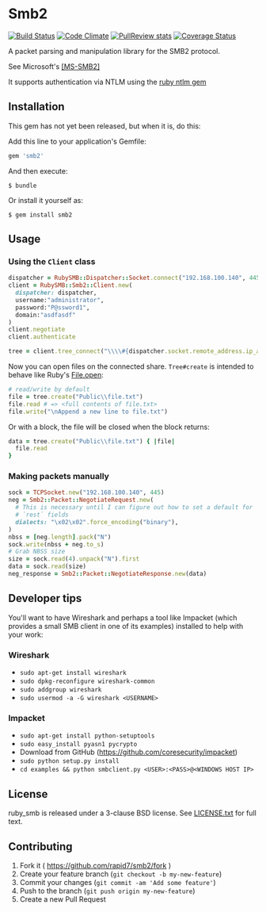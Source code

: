# Smb2

[![Build Status](https://travis-ci.org/rapid7/ruby_smb.svg?branch=master)](https://travis-ci.org/rapid7/ruby_smb)
[![Code Climate](https://codeclimate.com/github/rapid7/ruby_smb.png)](https://codeclimate.com/github/rapid7/ruby_smb)
[![PullReview stats](https://www.pullreview.com/github/rapid7/ruby_smb/badges/master.svg)](https://www.pullreview.com/github/rapid7/ruby_smb/reviews/master)
[![Coverage Status](https://coveralls.io/repos/rapid7/ruby_smb/badge.svg?branch=master&service=github)](https://coveralls.io/github/rapid7/ruby_smb?branch=master)

A packet parsing and manipulation library for the SMB2 protocol.

See Microsoft's [[MS-SMB2]](http://msdn.microsoft.com/en-us/library/cc246482.aspx)

It supports authentication via NTLM using the [ruby ntlm gem](https://rubygems.org/gems/rubyntlm)

## Installation

This gem has not yet been released, but when it is, do this:

Add this line to your application's Gemfile:

```ruby
gem 'smb2'
```

And then execute:

    $ bundle

Or install it yourself as:

    $ gem install smb2

## Usage

### Using the `Client` class

```ruby
dispatcher = RubySMB::Dispatcher::Socket.connect("192.168.100.140", 445)
client = RubySMB::Smb2::Client.new(
  dispatcher: dispatcher,
  username:"administrator",
  password:"P@ssword1",
  domain:"asdfasdf"
)
client.negotiate
client.authenticate

tree = client.tree_connect("\\\\#{dispatcher.socket.remote_address.ip_address}\\Users")
```

Now you can open files on the connected share. `Tree#create` is intended
to behave like Ruby's
[File.open](http://ruby-doc.org/core-2.2.0/File.html#method-c-open):
```ruby
# read/write by default
file = tree.create("Public\\file.txt")
file.read # => <full contents of file.txt>
file.write("\nAppend a new line to file.txt")
```

Or with a block, the file will be closed when the block returns:
```ruby
data = tree.create("Public\\file.txt") { |file|
  file.read
}
```

### Making packets manually

```ruby
sock = TCPSocket.new("192.168.100.140", 445)
neg = Smb2::Packet::NegotiateRequest.new(
  # This is necessary until I can figure out how to set a default for
  # `rest` fields
  dialects: "\x02\x02".force_encoding("binary"),
)
nbss = [neg.length].pack("N")
sock.write(nbss + neg.to_s)
# Grab NBSS size
size = sock.read(4).unpack("N").first
data = sock.read(size)
neg_response = Smb2::Packet::NegotiateResponse.new(data)

```

## Developer tips
You'll want to have Wireshark and perhaps a tool like Impacket (which provides a small SMB client in one of its examples) installed to help with your work:

### Wireshark
- `sudo apt-get install wireshark`
- `sudo dpkg-reconfigure wireshark-common`
- `sudo addgroup wireshark`
- `sudo usermod -a -G wireshark <USERNAME>`

### Impacket
- `sudo apt-get install python-setuptools`
- `sudo easy_install pyasn1 pycrypto`
- Download from GitHub (https://github.com/coresecurity/impacket)
- `sudo python setup.py install`
- `cd examples && python smbclient.py <USER>:<PASS>@<WINDOWS HOST IP>`



## License

ruby_smb is released under a 3-clause BSD license. See [LICENSE.txt](LICENSE.txt) for full text.


## Contributing

1. Fork it ( https://github.com/rapid7/smb2/fork )
2. Create your feature branch (`git checkout -b my-new-feature`)
3. Commit your changes (`git commit -am 'Add some feature'`)
4. Push to the branch (`git push origin my-new-feature`)
5. Create a new Pull Request
